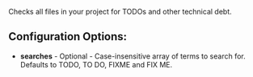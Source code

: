Checks all files in your project for TODOs and other technical debt.

## Configuration Options:

* **searches** - Optional - Case-insensitive array of terms to search for. Defaults to TODO, TO DO, FIXME and FIX ME.

